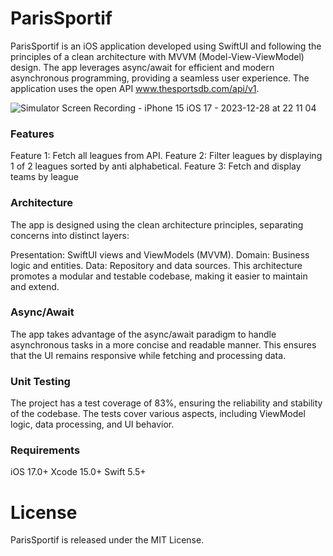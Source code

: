 # ParisSportif

ParisSportif is an iOS application developed using SwiftUI and following the principles of a clean architecture with MVVM (Model-View-ViewModel) design. The app leverages async/await for efficient and modern asynchronous programming, providing a seamless user experience.
The application uses the open API www.thesportsdb.com/api/v1.

![Simulator Screen Recording - iPhone 15 iOS 17 - 2023-12-28 at 22 11 04](https://github.com/redamimouni/ParisSportif/assets/4302565/76755342-48bd-4d45-b26b-5d1f0b2664c6)

### Features
Feature 1: Fetch all leagues from API.
Feature 2: Filter leagues by displaying 1 of 2 leagues sorted by anti alphabetical.
Feature 3: Fetch and display teams by league 

### Architecture
The app is designed using the clean architecture principles, separating concerns into distinct layers:

Presentation: SwiftUI views and ViewModels (MVVM).
Domain: Business logic and entities.
Data: Repository and data sources.
This architecture promotes a modular and testable codebase, making it easier to maintain and extend.

### Async/Await
The app takes advantage of the async/await paradigm to handle asynchronous tasks in a more concise and readable manner. This ensures that the UI remains responsive while fetching and processing data.

### Unit Testing
The project has a test coverage of 83%, ensuring the reliability and stability of the codebase. The tests cover various aspects, including ViewModel logic, data processing, and UI behavior.

### Requirements
iOS 17.0+
Xcode 15.0+
Swift 5.5+

# License
ParisSportif is released under the MIT License.

